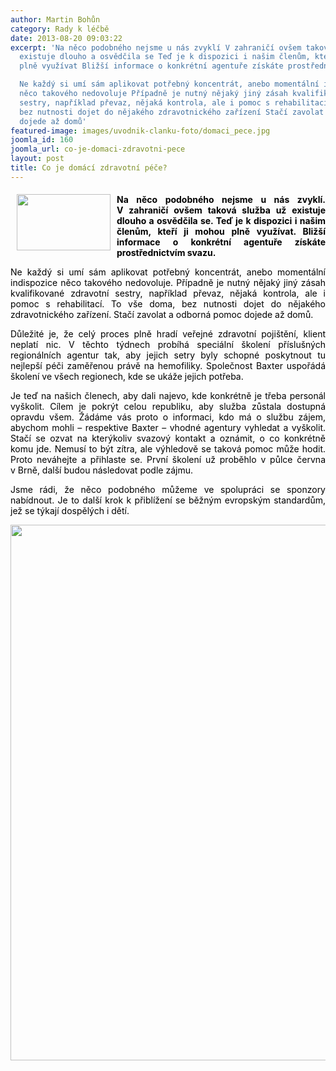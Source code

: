 ```yaml
---
author: Martin Bohůn
category: Rady k léčbě
date: 2013-08-20 09:03:22
excerpt: 'Na něco podobného nejsme u nás zvyklí V zahraničí ovšem taková služba už
  existuje dlouho a osvědčila se Teď je k dispozici i našim členům, kteří ji mohou
  plně využívat Bližší informace o konkrétní agentuře získáte prostřednictvím svazu

  Ne každý si umí sám aplikovat potřebný koncentrát, anebo momentální indispozice
  něco takového nedovoluje Případně je nutný nějaký jiný zásah kvalifikované zdravotní
  sestry, například převaz, nějaká kontrola, ale i pomoc s rehabilitací To vše doma,
  bez nutnosti dojet do nějakého zdravotnického zařízení Stačí zavolat a odborná pomoc
  dojede až domů'
featured-image: images/uvodnik-clanku-foto/domaci_pece.jpg
joomla_id: 160
joomla_url: co-je-domaci-zdravotni-pece
layout: post
title: Co je domácí zdravotní péče?
---
```


<h4 style="margin-bottom: 0cm; text-align: justify;">
 <img border="0" height="90" src="{{ site.baseurl }}/images/uvodnik-clanku-foto/domaci_pece.jpg" style="float: left; margin-left: 10px; margin-right: 10px;" width="150"/>
 <span style="color: #000000;">
  Na něco podobného nejsme u nás zvyklí. V zahraničí ovšem taková služba už existuje dlouho a osvědčila se. Teď je k dispozici i našim členům, kteří ji mohou plně využívat. Bližší informace o konkrétní agentuře získáte prostřednictvím svazu.
 </span>
</h4>
<p style="margin-bottom: 0cm; text-align: justify;">
 <span style="color: #000000;">
  Ne každý si umí sám aplikovat potřebný koncentrát, anebo momentální indispozice něco takového nedovoluje. Případně je nutný nějaký jiný zásah kvalifikované zdravotní sestry, například převaz, nějaká kontrola, ale i pomoc s rehabilitací. To vše doma, bez nutnosti dojet do nějakého zdravotnického zařízení. Stačí zavolat a odborná pomoc dojede až domů.
 </span>
</p>
<p style="margin-bottom: 0cm; text-align: justify;">
 <span style="color: #000000;">
  Důležité je, že celý proces plně hradí veřejné zdravotní pojištění, klient neplatí nic. V těchto týdnech probíhá speciální školení příslušných regionálních agentur tak, aby jejich setry byly schopné poskytnout tu nejlepší péči zaměřenou právě na hemofiliky. Společnost Baxter uspořádá školení ve všech regionech, kde se ukáže jejich potřeba.
 </span>
</p>
<p style="margin-bottom: 0cm; text-align: justify;">
 <span style="color: #000000;">
  Je teď na našich členech, aby dali najevo, kde konkrétně je třeba personál vyškolit. Cílem je pokrýt celou republiku, aby služba zůstala dostupná opravdu všem. Žádáme vás proto o informaci, kdo má o službu zájem, abychom mohli – respektive Baxter – vhodné agentury vyhledat a vyškolit. Stačí se ozvat na kterýkoliv svazový kontakt a oznámit, o co konkrétně komu jde. Nemusí to být zítra, ale výhledově se taková pomoc může hodit. Proto neváhejte a přihlaste se. První školení už proběhlo v půlce června v Brně, další budou následovat podle zájmu.
 </span>
</p>
<p style="margin-bottom: 0cm; text-align: justify;">
 <span style="color: #000000;">
  Jsme rádi, že něco podobného můžeme ve spolupráci se sponzory nabídnout. Je to další krok k přiblížení se běžným evropským standardům, jež se týkají dospělých i dětí.
 </span>
</p>
<p style="margin-bottom: 0cm;">
 <span style="color: #000000;">
  <img alt="" border="0" height="857" src="{{ site.baseurl }}/images/uvodnik-clanku-foto/domaci_pece_letak.jpg" style="display: block; margin-left: auto; margin-right: auto;" width="615"/>
 </span>
</p>